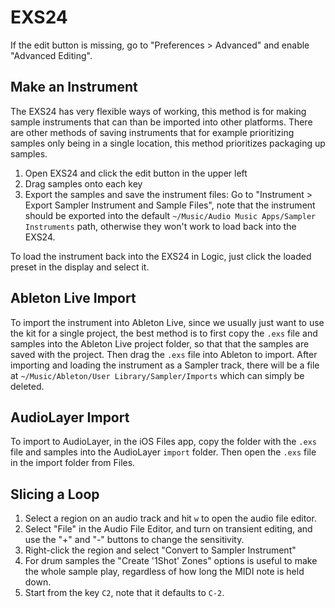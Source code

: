 # EXS24

If the edit button is missing, go to "Preferences > Advanced" and enable "Advanced Editing".

## Make an Instrument

The EXS24 has very flexible ways of working, this method is for making sample instruments that can than be imported into other platforms. There are other methods of saving instruments that for example prioritizing samples only being in a single location, this method prioritizes packaging up samples.

1. Open EXS24 and click the edit button in the upper left
2. Drag samples onto each key
3. Export the samples and save the instrument files: Go to "Instrument > Export Sampler Instrument and Sample Files", note that the instrument should be exported into the default `~/Music/Audio Music Apps/Sampler Instruments` path, otherwise they won't work to load back into the EXS24.

To load the instrument back into the EXS24 in Logic, just click the loaded preset in the display and select it.

## Ableton Live Import

To import the instrument into Ableton Live, since we usually just want to use the kit for a single project, the best method is to first copy the `.exs` file and samples into the Ableton Live project folder, so that that the samples are saved with the project. Then drag the `.exs` file into Ableton to import. After importing and loading the instrument as a Sampler track, there will be a file at `~/Music/Ableton/User Library/Sampler/Imports` which can simply be deleted.

## AudioLayer Import

To import to AudioLayer, in the iOS Files app, copy the folder with the `.exs` file and samples into the AudioLayer `import` folder. Then open the `.exs` file in the import folder from Files.

## Slicing a Loop

1. Select a region on an audio track and hit `w` to open the audio file editor.
2. Select "File" in the Audio File Editor, and turn on transient editing, and use the "+" and "-" buttons to change the sensitivity.
3. Right-click the region and select "Convert to Sampler Instrument"
4. For drum samples the "Create '1Shot' Zones" options is useful to make the whole sample play, regardless of how long the MIDI note is held down.
5. Start from the key `C2`, note that it defaults to `C-2`.


